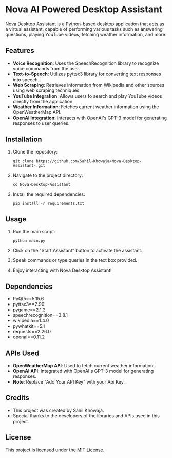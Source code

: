 
# Nova AI Powered Desktop Assistant

Nova Desktop Assistant is a Python-based desktop application that acts as a virtual assistant, capable of performing various tasks such as answering questions, playing YouTube videos, fetching weather information, and more.

## Features

- **Voice Recognition**: Uses the SpeechRecognition library to recognize voice commands from the user.
- **Text-to-Speech**: Utilizes pyttsx3 library for converting text responses into speech.
- **Web Scraping**: Retrieves information from Wikipedia and other sources using web scraping techniques.
- **YouTube Integration**: Allows users to search and play YouTube videos directly from the application.
- **Weather Information**: Fetches current weather information using the OpenWeatherMap API.
- **OpenAI Integration**: Interacts with OpenAI's GPT-3 model for generating responses to user queries.

## Installation

1. Clone the repository:

    ```
    git clone https://github.com/Sahil-Khowaja/Nova-Desktop-Assistant-.git
    ```

2. Navigate to the project directory:

    ```
    cd Nova-Desktop-Assistant
    ```

3. Install the required dependencies:

    ```
    pip install -r requirements.txt
    ```

## Usage

1. Run the main script:

    ```
    python main.py
    ```

2. Click on the "Start Assistant" button to activate the assistant.
3. Speak commands or type queries in the text box provided.
4. Enjoy interacting with Nova Desktop Assistant!

## Dependencies

- PyQt5==5.15.6
- pyttsx3==2.90
- pygame==2.1.2
- speechrecognition==3.8.1
- wikipedia==1.4.0
- pywhatkit==5.1
- requests==2.26.0
- openai==0.11.2

## APIs Used

- **OpenWeatherMap API**: Used to fetch current weather information.
- **OpenAI API**: Integrated with OpenAI's GPT-3 model for generating responses.
- **Note**: Replace "Add Your API Key" with your Api Key.

## Credits

- This project was created by Sahil Khowaja.
- Special thanks to the developers of the libraries and APIs used in this project.

## License

This project is licensed under the [MIT License](LICENSE).
